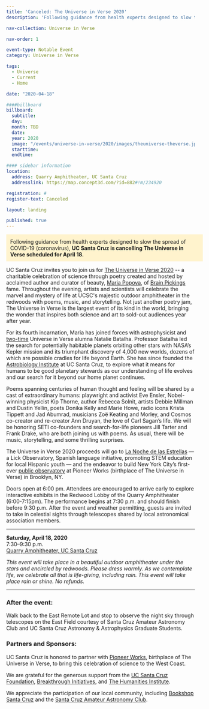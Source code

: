 ```yaml
---
title: 'Canceled: The Universe in Verse 2020'
description: 'Following guidance from health experts designed to slow the spread of COVID-19 (coronavirus), UC Santa Cruz is cancelling The Universe in Verse scheduled for April 18.'

nav-collection: Universe in Verse

nav-order: 1

event-type: Notable Event
category: Universe in Verse

tags:
  - Universe
  - Current
  - Home

date: "2020-04-18"

####billboard
billboard:
  subtitle: 
  day: 
  month: TBD
  date: 
  year: 2020
  image: "/events/universe-in-verse/2020/images/theuniverse-theverse.jpg"
  starttime:
  endtime: 

#### sidebar information
location:
  address: Quarry Amphitheater, UC Santa Cruz
  addresslink: https://map.concept3d.com/?id=882#!m/234920

registration: #
register-text: Canceled

layout: landing

published: true
---
```


<p style="width: 100%; background: #fff3cd; padding: .75em;">Following guidance from health experts designed to slow the spread of COVID-19 (coronavirus), <strong>UC Santa Cruz is cancelling The Universe in Verse scheduled for April 18.</strong></p>

UC Santa Cruz invites you to join us for [The Universe in Verse 2020](https://www.brainpickings.org/the-universe-in-verse/) -- a charitable celebration of science through poetry created and hosted by acclaimed author and curator of beauty, [Maria Popova](https://www.brainpickings.org/about/), of [Brain Pickings](https://brainpickings.org/) fame. Throughout the evening, artists and scientists will celebrate the marvel and mystery of life at UCSC's majestic outdoor amphitheater in the redwoods with poems, music, and storytelling. Not just another poetry jam, The Universe in Verse is the largest event of its kind in the world, bringing the wonder that inspires both science and art to sold-out audiences year after year.

For its fourth incarnation, Maria has joined forces with astrophysicist and [two-time](https://www.brainpickings.org/2019/05/08/cecilia-payne-harvard-observatory-radio-talks/) Universe in Verse alumna Natalie Batalha. Professor Batalha led the search for potentially habitable planets orbiting other stars with NASA’s Kepler mission and its triumphant discovery of 4,000 new worlds, dozens of which are possible cradles for life beyond Earth. She has since founded the [Astrobiology Institute](https://science.ucsc.edu/groups-facilities/astrobiology/) at UC Santa Cruz, to explore what it means for humans to be good planetary stewards as our understanding of life evolves and our search for it beyond our home planet continues. 

Poems spanning centuries of human thought and feeling will be shared by a cast of extraordinary humans: playwright and activist Eve Ensler, Nobel-winning physicist Kip Thorne, author Rebecca Solnit, artists Debbie Millman and Dustin Yellin, poets Donika Kelly and Marie Howe, radio icons Krista Tippett and Jad Abumrad, musicians Zoë Keating and Morley, and Cosmos co-creator and re-creator Ann Druyan, the love of Carl Sagan’s life. We will be honoring SETI co-founders and search-for-life pioneers Jill Tarter and Frank Drake, who are both joining us with poems. As usual, there will be music, storytelling, and some thrilling surprises. 

The Universe in Verse 2020 proceeds will go to [La Noche de las Estrellas](https://www.ucolick.org/home/about/education/la_noche.shtml) — a Lick Observatory, Spanish language initiative, promoting STEM education for local Hispanic youth — and the endeavor to build New York City’s first-ever [public observatory](https://pioneerworks.org/initiatives/observatory-at-pioneer-works/) at Pioneer Works (birthplace of The Universe in Verse) in Brooklyn, NY.

Doors open at 6:00 pm. Attendees are encouraged to arrive early to explore interactive exhibits in the Redwood Lobby of the Quarry Amphitheater (6:00-7:15pm). The performance begins at 7:30 p.m. and should finish before 9:30 p.m.  After the event and weather permitting, guests are invited to take in celestial sights through telescopes shared by local astronomical association members.

***

**Saturday, April 18, 2020**<br />
7:30–9:30 p.m.<br />
[Quarry Amphitheater, UC Santa Cruz](https://map.concept3d.com/?id=882#!m/234920)

*This event will take place in a beautiful outdoor amphitheater under the stars and encircled by redwoods. Please dress warmly. As we contemplate life, we celebrate all that is life-giving, including rain. This event will take place rain or shine. No refunds.*

***

### After the event: 

Walk back to the East Remote Lot and stop to observe the night sky through telescopes on the East Field courtesy of Santa Cruz Amateur Astronomy Club and UC Santa Cruz Astronomy & Astrophysics Graduate Students.

### Partners and Sponsors:

UC Santa Cruz is honored to partner with [Pioneer Works](https://pioneerworks.org/), birthplace of The Universe in Verse, to bring this celebration of science to the West Coast.

We are grateful for the generous support from the [UC Santa Cruz Foundation](https://foundation.ucsc.edu/), [Breakthrough Initiatives](https://breakthroughinitiatives.org/), and [The Humanities Institute](https://thi.ucsc.edu/).

We appreciate the participation of our local community, including [Bookshop Santa Cruz](https://www.bookshopsantacruz.com/) and the [Santa Cruz Amateur Astronomy Club](https://www.astronomy.santa-cruz.ca.us/).
